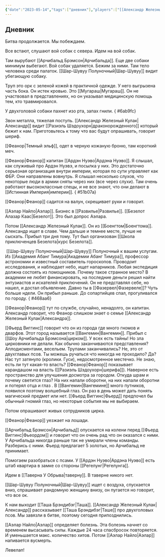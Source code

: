```yaml
---
{"date":"2023-05-14","tags":["дневник"],"players":["[[Александр Железный Кулак]]","[[Аэлар Найло]]","[[Шар-Шувуу Полуночный]]","[[Фьерд Виггинс]]"],"campaign":"Школа приключенцев Безелота. Переплетенные судьбы","world-date":"8 день весны 776","world-time-start":null,"dg-publish":true,"previous-session":"[[7 мая 2023]]","next-session":"[[28 мая 2023]]","permalink":"/14-maya-2023/","dgPassFrontmatter":true}
---
```



## Дневник
Битва продолжается. Мы побеждаем.

Все встают, слушают вой собак с севера. Идем на вой собак.

Там вырубают [[Арчибальд Брэмсон\|Арчибальда]]. Еще две собаки минимум выбегают. Вой собак удаляется. Бежим за ними. Там тело человека среди палаток. [[Шар-Шувуу Полуночный\|Шар-Шувуу]] видит убегающую собаку.

Труп это орк с зеленой кожей в практичной одежде. У него выгрызена часть бока. Он истек кровью. Это [[Мугараш\|Мугараш]]. Он не участвовал в представлениях, но он указывал медицинскую помощь тем, кто травмировался.

У двухголовой собаки пахнет изо рта, запах гнили.
{ #6ab9fc}


Звон металла, тяжелая поступь. [[Александр Железный Кулак\|Александр]] видит [[Разиэль Шэдоухорн\|драконорожденного]] который бежит к нам. Приготовьтесь к тому что вас будут опрашивать, говорит шериф.

[[Феанор\|Темный эльф]], одет в черную кожаную броню, там короткий меч.

[[Феанор\|Феанор]] капитан [[Ардэн Нуэво\|Ардэна Нуэво]]. Я слышал, как служивый про Ардэн Нуэвэ, и посылка у них. Это достаточно серьезная организация внутри империи, которая по сути управляет как ФБР. Они направлены вовнутрь. Я слышал несколько слухов, что некоторые люди в армии сняты через них (все через слухи). Там очень работают высококлассные спецы, и не все знают, что они делают в [[Истинная Империя\|империи]].
{ #51b07a}


[[Феанор\|Феанор]] садится на валун, скрещивает руки и говорит.

[[Аэлар Найло\|Аэлар]]. Бизнес в [[Развилье\|Развилье]]. [[Безелот Алазар Каас\|Безелот]]. Это был допрос Аэлара.

Потом [[Александр Железный Кулак]]. Он из [[Боенгтом\|Боенгтома]]. Александр ищет в славе. Чем дальше и темнее месте, лучше не сыскать. Прибыл три дня тому. Тут был организован [[Школа приключенцев Безелота\|курс Безелота]].

 [[Шар-Шувуу Полуночный\|Шар-Шувуу]] Полуночный к вашим услугам. Из [[Академия Абанг Тимура\|Академии Абанг Тимура]], профессор астрономии и известный составитель гороскопов. Проводоит исследования, и наблюдает небо, ищет напарников. Любая экспедиция должна состоять из помощников. Почему такое странное место? В академии не любят финансировать, на последние деньги решил найти энтузиастов и искателей приключений. Он не представлял себе, но нашел, и достал объявление. Давно ты в [[Фазервел\|Фазервеле]]? Чуть больше ндели. Он прибыл раньше. До сопартийцев спал, прогуливался по городу.
{ #468aa6}


[[Феанор\|Феанор]] тут по службе, случайно, ненадолго, он капитан. Александр говорит, что Феанор слишком знает о семье [[Александр Железный Кулак\|Александра]].

[[Фьерд Виггинс]] говорит что он из города где много гномов и дварфов. Этот город называется [[Вангемин\|Вангемин]]. Прибыл с [[Шоу Арчибальда Брэмсона\|цирком]]. У всех есть тайны! Но зла цирковники не делали. Как обычно заканчиваются представления? Аплодисментами, весельем. Трупами заканчивались? Не, это от двухглавых псов. Ты можешь ручаться что никогда не проходило? Да? Нас тут затянуло (кролики. Гуси), недосмотренное местечко. Не знаю, есть ли тут какая-то власть? [[Феанор\|Феанор]] показывает карандашом на власть ([[Разиэль Шэдоухорн\|шерифа]]). Наверное есть пространство для улучшения досмотра за городом. Откуда шрам и почему светится глаз? На них напали оборотни, на них напали оборотни и потерял отца и глаз . В [[Вангемин\|Вангемине]] много путников, появился поэтому волшебный глаз. Он раз в день может дать понять магический предмет или нет. [[Фьерд Виггинс\|Фьерд]] предпочел бы обычный гномий глаз, но некоторые события мы не выбираем.

Потом опрашивают живых сотрудников цирка.

[[Феанор\|Феанор]] уезжает на лошади.

[[Арчибальд Брэмсон\|Арчибальд]] опускается на колени перед [[Фьерд Виггинс\|Фьеордом]] и говорит что он очень рад что он оказался с ними. У Арчибальда никогда раньше так не умирали члены команды. Разберись с ними. Фьерд предлагает 5 золотых, но Арчибальд не принимает.

Помогаем разобраться с псами. У [[Ардэн Нуэво\|Ардэна Нуэво]] есть штаб квартира в замке со стороны [[Регелунг\|Регелунга]].

Идем в [[Таверна У Обрыва\|таверну]]. В таверне никого нет.

[[Шар-Шувуу Полуночный\|Шар-Шувуу]] ищет с воздуха, спускается вниз, спрашивает рандомную женщину внизу, он пугается но говорит, что все ок.

К нам выходит [[Таша Брэндибэг\|Таша]]. [[Александр Железный Кулак\|Александр]] рассказывает [[Таша Брэндибэг\|Таше]] про двухголовых псов. Мы завязли в битве, поэтому сегодня припозднились.

[[Аэлар Найло\|Аэлар]] определяет болезнь. Эта болезнь начнет со временем высасывать силы. Каждые 24 часа спасбросок повторяется. И уменьшается макс. количество хитов. Потом [[Аэлар Найло\|Аэлар]] напивается вусмерть.

Левелап!